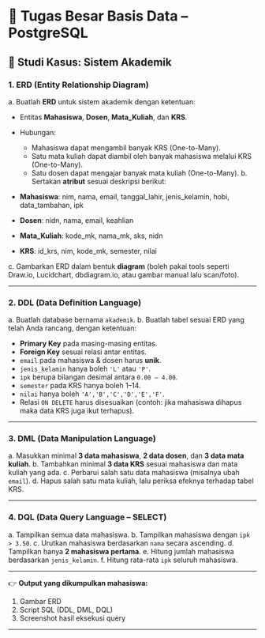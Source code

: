 
# 📌 Tugas Besar Basis Data – PostgreSQL

## 📍 Studi Kasus: Sistem Akademik

### 1. ERD (Entity Relationship Diagram)

a. Buatlah **ERD** untuk sistem akademik dengan ketentuan:

* Entitas **Mahasiswa**, **Dosen**, **Mata\_Kuliah**, dan **KRS**.

* Hubungan:

  * Mahasiswa dapat mengambil banyak KRS (One-to-Many).
  * Satu mata kuliah dapat diambil oleh banyak mahasiswa melalui KRS (One-to-Many).
  * Satu dosen dapat mengajar banyak mata kuliah (One-to-Many).
    b. Sertakan **atribut** sesuai deskripsi berikut:

* **Mahasiswa**: nim, nama, email, tanggal\_lahir, jenis\_kelamin, hobi, data\_tambahan, ipk

* **Dosen**: nidn, nama, email, keahlian

* **Mata\_Kuliah**: kode\_mk, nama\_mk, sks, nidn

* **KRS**: id\_krs, nim, kode\_mk, semester, nilai

c. Gambarkan ERD dalam bentuk **diagram** (boleh pakai tools seperti Draw\.io, Lucidchart, dbdiagram.io, atau gambar manual lalu scan/foto).

---

### 2. DDL (Data Definition Language)

a. Buatlah database bernama `akademik`.
b. Buatlah tabel sesuai ERD yang telah Anda rancang, dengan ketentuan:

* **Primary Key** pada masing-masing entitas.
* **Foreign Key** sesuai relasi antar entitas.
* `email` pada mahasiswa & dosen harus **unik**.
* `jenis_kelamin` hanya boleh `'L'` atau `'P'`.
* `ipk` berupa bilangan desimal antara `0.00 – 4.00`.
* `semester` pada KRS hanya boleh 1–14.
* `nilai` hanya boleh `'A','B','C','D','E','F'`.
* Relasi `ON DELETE` harus disesuaikan (contoh: jika mahasiswa dihapus maka data KRS juga ikut terhapus).

---

### 3. DML (Data Manipulation Language)

a. Masukkan minimal **3 data mahasiswa**, **2 data dosen**, dan **3 data mata kuliah**.
b. Tambahkan minimal **3 data KRS** sesuai mahasiswa dan mata kuliah yang ada.
c. Perbarui salah satu data mahasiswa (misalnya ubah `email`).
d. Hapus salah satu mata kuliah, lalu periksa efeknya terhadap tabel KRS.

---

### 4. DQL (Data Query Language – SELECT)

a. Tampilkan semua data mahasiswa.
b. Tampilkan mahasiswa dengan `ipk > 3.50`.
c. Urutkan mahasiswa berdasarkan `nama` secara ascending.
d. Tampilkan hanya **2 mahasiswa pertama**.
e. Hitung jumlah mahasiswa berdasarkan `jenis_kelamin`.
f. Hitung rata-rata `ipk` seluruh mahasiswa.

---

👉 **Output yang dikumpulkan mahasiswa:**

1. Gambar ERD
2. Script SQL (DDL, DML, DQL)
3. Screenshot hasil eksekusi query

---
